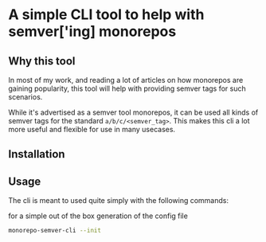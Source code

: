 # A simple CLI tool to help with semver['ing] monorepos


## Why this tool

In most of my work, and reading a lot of articles on how monorepos 
are gaining popularity, this tool will help with providing semver tags for such scenarios.

While it's advertised as a semver tool monorepos, it can be used all kinds of 
semver tags for the standard `a/b/c/<semver_tag>`. This makes this cli a lot more useful and flexible for use in many usecases.



## Installation

## Usage

The cli is meant to used quite simply with the following commands:

for a simple out of the box generation of the config file
```bash
monorepo-semver-cli --init 
```

